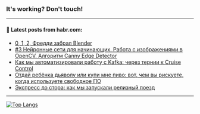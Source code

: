 ### It's working? Don't touch!

---
<!--
#### 🛠️ Technical stack:

![C++](https://img.shields.io/badge/C++-informational?logo=c%2B%2B&style=flat&logoColor=white&color=9C033A)
![Java](https://img.shields.io/badge/Java-informational?logo=java&style=flat&logoColor=white&color=007396)
![Kotlin](https://img.shields.io/badge/Kotlin-informational?logo=Kotlin&style=flat&logoColor=white&color=0095D5)
![JS](https://img.shields.io/badge/JS-informational?logo=javaScript&style=flat&logoColor=black&color=F7Df1E) <br>
![HTML5](https://img.shields.io/badge/HTML5-informational?logo=html5&style=flat&logoColor=white&color=E34F26)
![CSS3](https://img.shields.io/badge/CSS3-informational?logo=css3&style=flat&logoColor=white&color=157286)
![Sass](https://img.shields.io/badge/Saas-informational?logo=sass&style=flat&logoColor=white&color=hotpink)
![PHP](https://img.shields.io/badge/PHP-informational?logo=php&style=flat&logoColor=white&color=777BB4) <br>
![WebPAck](https://img.shields.io/badge/WebPack-informational?logo=webPack&style=flat&logoColor=white&color=FF6F00)
![Bootstrap](https://img.shields.io/badge/Bootstrap-informational?logo=Bootstrap&style=flat&logoColor=white&color=7952B3)
![MySQL](https://img.shields.io/badge/MySQL-informational?logo=MySQL&style=flat&logoColor=white&color=00f) <br>
![NodeJS](https://img.shields.io/badge/NodeJS-informational?logo=node.js&style=flat&logoColor=white&color=43853D)
![Spring](https://img.shields.io/badge/Spring-informational?logo=Spring&style=flat&logoColor=white&color=0A9EDC)
![Angular](https://img.shields.io/badge/Vue-informational?logo=vue.js&style=flat&logoColor=white&color=red)
![Git](https://img.shields.io/badge/Git-informational?logo=git&style=flat&logoColor=white&color=darkorange)

___
-->

#### 💬 Latest posts from habr.com:

<!-- BLOG-POST-LIST:START -->
- [0, 1, 2, Фредди забрал Blender](https://habr.com/ru/post/695658/?utm_source=habrahabr&utm_medium=rss&utm_campaign=695658)
- [#3 Нейронные сети для начинающих. Работа с изображениями в OpenCV. Алгоритм Canny Edge Detector](https://habr.com/ru/post/694994/?utm_source=habrahabr&utm_medium=rss&utm_campaign=694994)
- [Как мы автоматизировали работу с Kafka: через тернии к Cruise Control](https://habr.com/ru/post/694030/?utm_source=habrahabr&utm_medium=rss&utm_campaign=694030)
- [Отдай ребёнка дьяволу или купи мне пиво: вот, чем вы рискуете, когда используете свободное ПО](https://habr.com/ru/post/695606/?utm_source=habrahabr&utm_medium=rss&utm_campaign=695606)
- [Экспресс до стора: как мы запускали релизный поезд](https://habr.com/ru/post/695580/?utm_source=habrahabr&utm_medium=rss&utm_campaign=695580)
<!-- BLOG-POST-LIST:END -->

---

[![Top Langs](https://github-readme-stats.vercel.app/api/top-langs/?username=zloylis&layout=compact&hide_border=true&theme=dracula)](https://github.com/zloylis)
